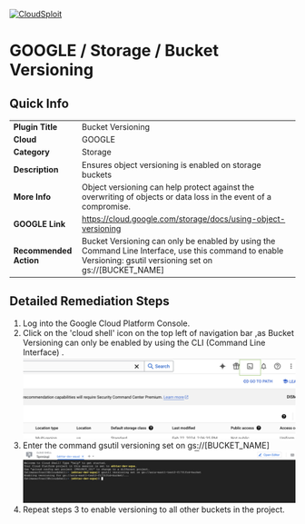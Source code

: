 [![CloudSploit](https://cloudsploit.com/img/logo-new-big-text-100.png "CloudSploit")](https://cloudsploit.com)

# GOOGLE / Storage / Bucket Versioning

## Quick Info

| | |
|-|-|
| **Plugin Title** | Bucket Versioning |
| **Cloud** | GOOGLE |
| **Category** | Storage |
| **Description** | Ensures object versioning is enabled on storage buckets |
| **More Info** | Object versioning can help protect against the overwriting of objects or data loss in the event of a compromise. |
| **GOOGLE Link** | https://cloud.google.com/storage/docs/using-object-versioning |
| **Recommended Action** | Bucket Versioning can only be enabled by using the Command Line Interface, use this command to enable Versioning: gsutil versioning set on gs://[BUCKET_NAME] |

## Detailed Remediation Steps
1. Log into the Google Cloud Platform Console.
2. Click on the 'cloud shell' icon on the top left of navigation bar ,as Bucket Versioning can only be enabled by using the CLI (Command Line Interface) .</br> <img src="/resources/google/storage/bucket-versioning/step2.png"/>
3. Enter the command gsutil versioning set on gs://[BUCKET_NAME] </br> <img src="/resources/google/storage/bucket-versioning/step3.png"/>
4. Repeat steps 3 to enable versioning to all other buckets in the project.
